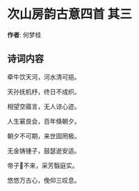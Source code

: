 # 次山房韵古意四首  其三

**作者**: 何梦桂

## 诗词内容

牵牛饮天河，河水清可挹。

天孙抚机杼，终日不成织。

相望空寤言，无人谅心迹。

人生窘良会，百年倏朝夕。

朝夕不可期，来世固罔极。

无金铸锺子，鼓瑟逝安适。

帝子𥩟不来，采芳翳庭实。

悠悠万古心，俛仰三叹息。

